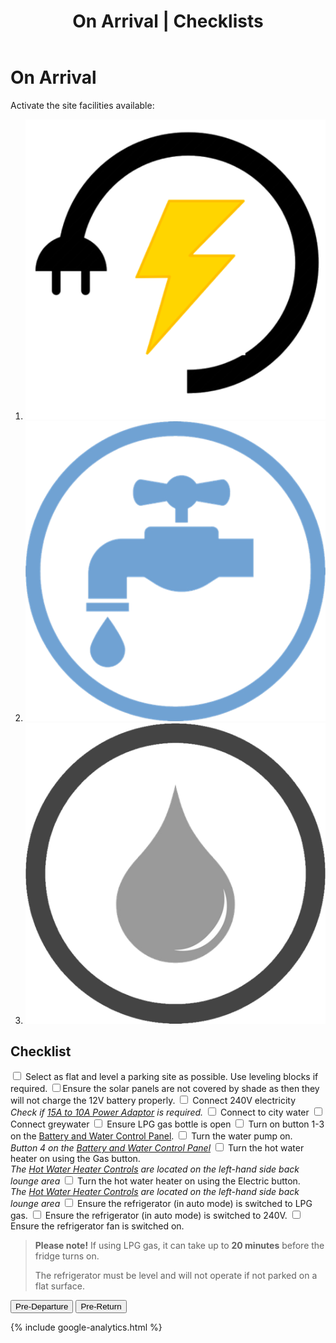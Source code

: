 ﻿---
title: On Arrival | Checklists 
---

<link href="../styles/custom.css" rel="stylesheet" />
<script src="https://code.jquery.com/jquery-3.6.0.min.js"></script>
<script>
    $(function(){
        $('.checklistToggler').each(function(i, el){
            var toggler = $(el);
            var togglerTarget = toggler.data('target');
            // initialise
            updateToggleState(toggler, false);  
            stripeChecklistItems();
            // click handler
            toggler.on('click', function(e){
                var isActive = !toggler.data('isActive');
                updateToggleState(toggler, isActive);  
                stripeChecklistItems();
                e.preventDefault();
            })
        });
        function updateToggleState(toggler, isActive) {
            toggler.data('isActive', isActive);
            var togglerTarget = toggler.data('target');
            if (isActive) {
                $('label.'+togglerTarget+'-Y').show();
                $('label.'+togglerTarget+'-N').hide();
                toggler.addClass('active');
            }
            else {
                $('label.'+togglerTarget+'-N').show();
                $('label.'+togglerTarget+'-Y').hide();
                toggler.removeClass('active');
            }
        }
        function stripeChecklistItems() {
            $('.checklistContainer label').removeClass('alt');
            $('.checklistContainer label:visible:odd').addClass('alt');
        }
    });
</script>

# On Arrival

Activate the site facilities available:

<ol class="togglelist">
    <li>
        <a href="#" title="Toggle 240V power" class="checklistToggler" data-target="power"><img src="images/power.png" alt="240V Power" /></a>
    </li>
    <li>
        <a href="#" title="Toggle mains water" class="checklistToggler" data-target="water"><img src="images/water.png" alt="Mains Water" /></a>
    </li>
    <li>
        <a href="#" title="Toggle greywater" class="checklistToggler" data-target="greywater"><img src="images/greywater.png" alt="Greywater" /></a>
    </li>
</ol>

## Checklist

<div class="checklistContainer">
<label><input type="checkbox" /> Select as flat and level a parking site as possible. Use leveling blocks if
required.</label>
<label class="power-N"><input type="checkbox" />Ensure the solar panels are not covered by shade as then they 
will not charge the 12V battery properly.</label>
<label class="power-Y"><input type="checkbox" /> Connect 240V electricity <br />
<em>Check if <a href="../guides/hoses-and-cables.html">15A to 10A Power Adaptor</a> is required.</em></label>
<label class="water-Y"><input type="checkbox" /> Connect to city water </label>
<label class="greywater-Y"><input type="checkbox" /> Connect greywater </label>
<label><input type="checkbox" /> Ensure LPG gas bottle is open</label>
<label><input type="checkbox" /> Turn on button 1-3 on the <a href="../guides/control-panel.html">Battery and Water Control Panel</a>.</label>
<label class="water-N"><input type="checkbox" /> Turn the water pump on.<br/>
<em>Button 4 on the <a href="../guides/control-panel.html">Battery and Water Control Panel</a></em>
</label>
<label class="power-N"><input type="checkbox" /> Turn the hot water heater on using the Gas button.<br />
<em>The <a href="hot-water-heater-controls.md">Hot Water Heater Controls</a> are located on the left-hand side back lounge area</em></label>
<label class="power-Y"><input type="checkbox" /> Turn the hot water heater on using the Electric button.<br />
<em>The <a href="hot-water-heater-controls.md">Hot Water Heater Controls</a> are located on the left-hand side back lounge area</em></label>
<label class="power-N"><input type="checkbox" /> Ensure the refrigerator (in auto mode) is switched to LPG gas.</label>
<label class="power-Y"><input type="checkbox" /> Ensure the refrigerator (in auto mode) is switched to 240V.</label>
<label class="power-N"><input type="checkbox" /> Ensure the refrigerator fan is switched on.</label>
</div>

> **Please note!** If using LPG gas, it can take up to **20 minutes** before the fridge turns on. 
>
> The refrigerator must be level and will not operate if not parked on a flat surface.

<a href="pre-departure.html"><button class="nav-button"><i class="arrow arrow-left"></i> Pre-Departure</button></a>
<a href="pre-return.html" class="right"><button class="nav-button">Pre-Return <i class="arrow arrow-right"></i></button></a>

{% include google-analytics.html %}